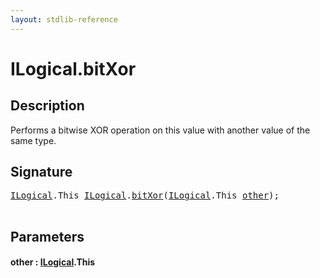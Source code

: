 ```yaml
---
layout: stdlib-reference
---
```


# ILogical\.bitXor

## Description

Performs a bitwise XOR operation on this value with another value of the same type.




## Signature 

<pre>
<a href="index.md" class="code_type">ILogical</a>.<span class="code_keyword">This</span> <a href="index.md" class="code_type">ILogical</a>.<a href="bitxor-3.md">bitXor</a>(<a href="index.md" class="code_type">ILogical</a>.<span class="code_keyword">This</span> <a href="bitxor-3.md#decl-other" class="code_param">other</a>);

</pre>

## Parameters

####  <a id="decl-other"></a>other  : [ILogical](index.md)\.This


<script>
// Fix .md links to .html when on ReadTheDocs
if (window.location.hostname.includes('readthedocs') || 
    window.location.hostname.includes('rtfd.io')) {
  document.addEventListener('DOMContentLoaded', function() {
    const links = document.querySelectorAll('a');
    links.forEach(link => {
      const href = link.getAttribute('href');
      if (href && href.includes('.md')) {
        // This regex will handle .md links with or without fragment identifiers or query parameters
        link.href = link.href.replace(/(.+)\.md(#[^?]*)?(\?.*)?$/, '$1.html$2$3');
      }
    });
  });
}
</script>
